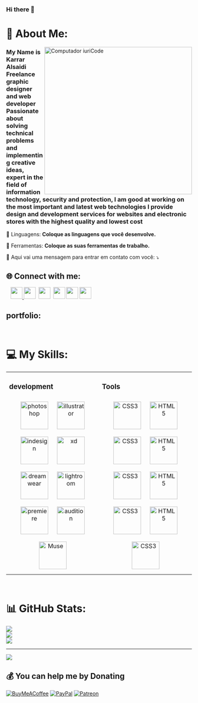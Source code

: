 ### Hi there 👋

# 💫 About Me:
<img src="https://raw.githubusercontent.com/MicaelliMedeiros/micaellimedeiros/master/image/computer-illustration.png" min-width="400px" max-width="400px" width="400px" align="right" alt="Computador iuriCode">

<p align="left"> 
<h3>My Name is Karrar Alsaidi Freelance graphic designer and web developer Passionate about solving technical problems and implementing creative ideas, expert in the field of information technology, security and protection, I am good at working on the most important and latest web technologies I provide design and development services for websites and electronic stores with the highest quality and lowest cost</h3>


<p align="left">
  🦄 Linguagens: <strong>Coloque as linguagens que você desenvolve.</strong>
</p>

<p align="left">
  💼 Ferramentas: <strong>Coloque as suas ferramentas de trabalho.</strong>
</p>

<p align="left">
  💌 Aqui vai uma mensagem para entrar em contato com você: ⤵️
</p>

<p align="left">


  
</p>  

## 🌐 Connect with me:
<p><a href="https://i.imgur.com/avPgFRf.png"><img src="https://i.imgur.com/avPgFRf.png" alt="" /></a>&nbsp;<img src="https://i.postimg.cc/x8h2XG1Z/twitter-1.png" alt="" />&nbsp;<img src="https://i.postimg.cc/ZqSJPLxt/instagram.png" alt="" />&nbsp;<img src="https://i.postimg.cc/HsrWTnkK/linkedin.png" width="32" height="32" alt="" /><a href="https://i.postimg.cc/5ySCQbhN/pinterest.https://i.postimg.cc/YCgpmPgz/behance.png">&nbsp;<img src="https://i.postimg.cc/YCgpmPgz/behance.png" alt="" width="32" height="32" /></a>&nbsp;<img src="https://i.postimg.cc/5ySCQbhN/pinterest.png" alt="" />&nbsp;<img src="https://i.postimg.cc/rsKTyZMW/tumblr.png" width="32" height="32" alt="" />&nbsp;<img src="https://i.postimg.cc/ZRfZSzt4/telegram.png" alt="" />&nbsp;<img src="https://i.postimg.cc/B6ZskQzm/medium.png" width="32" height="32" alt="" />&nbsp;<img src="https://i.postimg.cc/DfMFphPc/whatsapp.png" width="32" height="32" alt="" />&nbsp;<img src="https://i.postimg.cc/15bmXSgz/blogger.png" width="32" height="32" alt="" /></p>


##  portfolio:


</div>  

<br/>  

# 💻 My Skills:
<table><tr><td valign="top" width="50%">



### development   
<div align="center">  
<img style="margin: 10px" src="https://i.postimg.cc/Kc1kbnvt/photoshop.png" alt="photoshop" height="75" />  
<img style="margin: 10px" src="https://i.postimg.cc/bJJPQHFg/Illustrator.png" alt="illustrator" height="75" />  
<img style="margin: 10px" src="https://i.postimg.cc/W1Gsj4kG/indesign.png" alt="indesign" height="75" />  
<img style="margin: 10px" src="https://i.postimg.cc/4NtY7scd/xd.png" alt="xd" height="75" />  
<img style="margin: 10px" src="https://i.postimg.cc/Vv0chsw-b/Dreamweaver.png" alt="dreamwear" height="75" />  
<img style="margin: 10px" src="https://i.postimg.cc/LXbpvYcp/Lightroom.png" alt="lightroom" height="75" />  
<img style="margin: 10px" src="https://i.postimg.cc/KcCK8RRw/Premiere.png" alt="premiere" height="75" />  
<img style="margin: 10px" src="https://i.postimg.cc/F1tQXtFC/Audition.png" alt="audition" height="75" /> 
<img style="margin: 10px" src="https://i.postimg.cc/SxFmw9JQ/Muse.png" alt="Muse" height="75" />  

</div>
  

</td><td valign="top" width="50%">



### Tools  
<div align="center">  
<img style="margin: 10px" src="https://profilinator.rishav.dev/skills-assets/css3-original-wordmark.svg" alt="CSS3" height="75" />  
<img style="margin: 10px" src="https://profilinator.rishav.dev/skills-assets/html5-original-wordmark.svg" alt="HTML5" height="75" />  
<img style="margin: 10px" src="https://profilinator.rishav.dev/skills-assets/css3-original-wordmark.svg" alt="CSS3" height="75" />  
<img style="margin: 10px" src="https://profilinator.rishav.dev/skills-assets/html5-original-wordmark.svg" alt="HTML5" height="75" />  
<img style="margin: 10px" src="https://profilinator.rishav.dev/skills-assets/css3-original-wordmark.svg" alt="CSS3" height="75" />  
<img style="margin: 10px" src="https://profilinator.rishav.dev/skills-assets/html5-original-wordmark.svg" alt="HTML5" height="75" />  
<img style="margin: 10px" src="https://profilinator.rishav.dev/skills-assets/css3-original-wordmark.svg" alt="CSS3" height="75" />  
<img style="margin: 10px" src="https://profilinator.rishav.dev/skills-assets/html5-original-wordmark.svg" alt="HTML5" height="75" />  
<img style="margin: 10px" src="https://profilinator.rishav.dev/skills-assets/css3-original-wordmark.svg" alt="CSS3" height="75" />  
</div>

</td></tr></table>  

<br/>  


</div>





# 📊 GitHub Stats:
![](https://github-readme-stats.vercel.app/api?username=karar3lsaidi&theme=dark&hide_border=true&include_all_commits=true&count_private=false)<br/>
![](https://github-readme-streak-stats.herokuapp.com/?user=karar3lsaidi&theme=dark&hide_border=true)<br/>
![](https://github-readme-stats.vercel.app/api/top-langs/?username=karar3lsaidi&theme=dark&hide_border=true&include_all_commits=true&count_private=false&layout=compact)

---
[![](https://visitcount.itsvg.in/api?id=karar3lsaidi&icon=0&color=0)](https://visitcount.itsvg.in)

  ## 💰 You can help me by Donating
  [![BuyMeACoffee](https://img.shields.io/badge/Buy%20Me%20a%20Coffee-ffdd00?style=for-the-badge&logo=buy-me-a-coffee&logoColor=black)](https://buymeacoffee.com/karar3lsaidi) [![PayPal](https://img.shields.io/badge/PayPal-00457C?style=for-the-badge&logo=paypal&logoColor=white)](https://paypal.me/karar3lsaidi) [![Patreon](https://img.shields.io/badge/Patreon-F96854?style=for-the-badge&logo=patreon&logoColor=white)](https://patreon.com/karar3lsaidi) 

  <!-- Proudly created with GPRM ( https://gprm.itsvg.in ) -->
  
  
  
  
  

<br/>  


</div>
  


</td></tr></table>  

<br/>  


